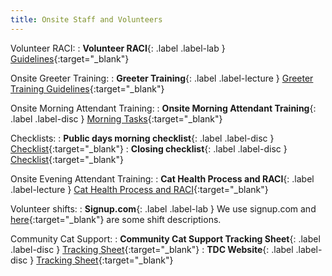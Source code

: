 ```yaml
---
title: Onsite Staff and Volunteers
---
```


Volunteer RACI:
: **Volunteer RACI**{: .label .label-lab } [Guidelines](https://docs.google.com/spreadsheets/d/1J6FjOUC7-977eUmXx7uuD7pur9ZSZ3jiwpTphCs0z7k/edit?usp=sharing){:target="_blank"}

Onsite Greeter Training:
: **Greeter Training**{: .label .label-lecture } [Greeter Training Guidelines](https://docs.google.com/document/d/19OZmjmxeLslMmof2dCYaaL_mFgsztYzU5qpTCKKOYy0/edit?usp=sharing){:target="_blank"}

Onsite Morning Attendant Training:
: **Onsite Morning Attendant Training**{: .label .label-disc } [Morning Tasks](https://docs.google.com/document/d/1vk5USLa9D4XP-gdUQueB_vwmzaZb5ZVsn-tjFpB6g0E/edit?usp=sharing){:target="_blank"}

Checklists:
: **Public days morning checklist**{: .label .label-disc } [Checklist](https://docs.google.com/document/d/17NaEbYKn66Z8GYPcJr_KuR46kRbLnV42WgultBIg-I8/edit?usp=sharing){:target="_blank"}
: **Closing checklist**{: .label .label-disc } [Checklist](https://docs.google.com/document/d/1-Lv_PHiRcTcTfoiEk6yzZOQqx3bc5jjR4yfhQmBTkH8/edit?usp=sharing){:target="_blank"}

Onsite Evening Attendant Training:
: **Cat Health Process and RACI**{: .label .label-lecture } [Cat Health Process and RACI](https://docs.google.com/document/d/1-F4qC3GyoARg4pPxnuUd6w_LhOf6bMgF6amu8jBmfqo/edit?usp=sharing){:target="_blank"}

Volunteer shifts:
: **Signup.com**{: .label .label-lab } We use signup.com and [here](http://signup.com/){:target="_blank"} are some shift descriptions.

Community Cat Support:
: **Community Cat Support Tracking Sheet**{: .label .label-disc } [Tracking Sheet](https://docs.google.com/spreadsheets/d/1wBAiqqiZVM6sJy0EqY44w95jmMZgJGrDJD6ujPstcg8/edit?usp=sharing){:target="_blank"}
: **TDC Website**{: .label .label-disc } [Tracking Sheet](https://www.thedancingcat.org/community-support){:target="_blank"}